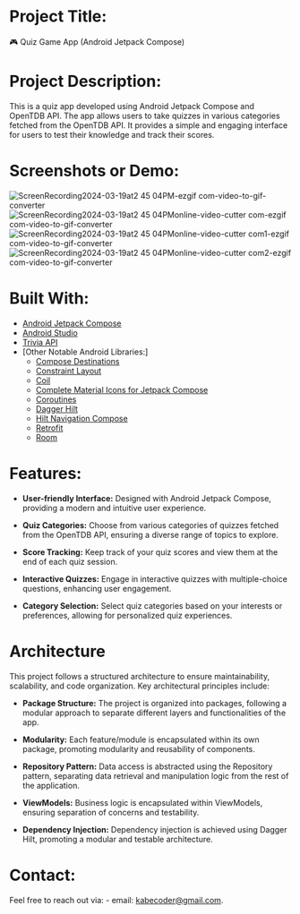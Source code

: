 # Project Title: 
  🎮 Quiz Game App (Android Jetpack Compose)

# Project Description:
  This is a quiz app developed using Android Jetpack Compose and OpenTDB API. The app allows users to take quizzes in various categories fetched from the OpenTDB API. 
  It provides a simple and engaging interface for users to test their knowledge and track their scores.
  
# Screenshots or Demo:
  ![ScreenRecording2024-03-19at2 45 04PM-ezgif com-video-to-gif-converter](https://github.com/kabeCoder/QuizApp/assets/121206784/9a31d601-29bb-48c8-a16e-7ee11f355d51) 
  ![ScreenRecording2024-03-19at2 45 04PMonline-video-cutter com-ezgif com-video-to-gif-converter](https://github.com/kabeCoder/QuizApp/assets/121206784/c99c6abe-c24f-4141-8011-52dd29e64cc2)
  ![ScreenRecording2024-03-19at2 45 04PMonline-video-cutter com1-ezgif com-video-to-gif-converter](https://github.com/kabeCoder/QuizApp/assets/121206784/9c5b4596-6954-4066-9967-c3349a1ccdfc)
  ![ScreenRecording2024-03-19at2 45 04PMonline-video-cutter com2-ezgif com-video-to-gif-converter](https://github.com/kabeCoder/QuizApp/assets/121206784/c55577d5-c310-4b3c-917d-be8582490adb)
  

# Built With:

- [Android Jetpack Compose]([https://flutter.dev/](https://developer.android.com/jetpack/compose))
- [Android Studio](https://developer.android.com/studio)
- [Trivia API](https://opentdb.com/api_config.php)
- [Other Notable Android Libraries:]
  - [Compose Destinations](https://github.com/RaamCosta/compose-destinations)
  - [Constraint Layout](https://developer.android.com/reference/androidx/constraintlayout/compose/package-summary)
  - [Coil](https://coil-kt.github.io/coil/compose/)
  - [Complete Material Icons for Jetpack Compose](https://developer.android.com/jetpack/androidx/releases/compose-material)
  - [Coroutines](https://github.com/Kotlin/kotlinx.coroutines)
  - [Dagger Hilt](https://dagger.dev/hilt/)
  - [Hilt Navigation Compose](https://developer.android.com/jetpack/androidx/releases/hilt-navigation-compose)
  - [Retrofit](https://square.github.io/retrofit/)
  - [Room](https://developer.android.com/topic/libraries/architecture/room)

# Features:

- **User-friendly Interface:** Designed with Android Jetpack Compose, providing a modern and intuitive user experience.

- **Quiz Categories:** Choose from various categories of quizzes fetched from the OpenTDB API, ensuring a diverse range of topics to explore.

- **Score Tracking:** Keep track of your quiz scores and view them at the end of each quiz session.

- **Interactive Quizzes:** Engage in interactive quizzes with multiple-choice questions, enhancing user engagement.

- **Category Selection:** Select quiz categories based on your interests or preferences, allowing for personalized quiz experiences.

# Architecture

This project follows a structured architecture to ensure maintainability, scalability, and code organization. Key architectural principles include:

- **Package Structure:** The project is organized into packages, following a modular approach to separate different layers and functionalities of the app.

- **Modularity:** Each feature/module is encapsulated within its own package, promoting modularity and reusability of components.

- **Repository Pattern:** Data access is abstracted using the Repository pattern, separating data retrieval and manipulation logic from the rest of the application.

- **ViewModels:** Business logic is encapsulated within ViewModels, ensuring separation of concerns and testability.

- **Dependency Injection:** Dependency injection is achieved using Dagger Hilt, promoting a modular and testable architecture.

# Contact:
  Feel free to reach out via:
    - email: kabecoder@gmail.com.
